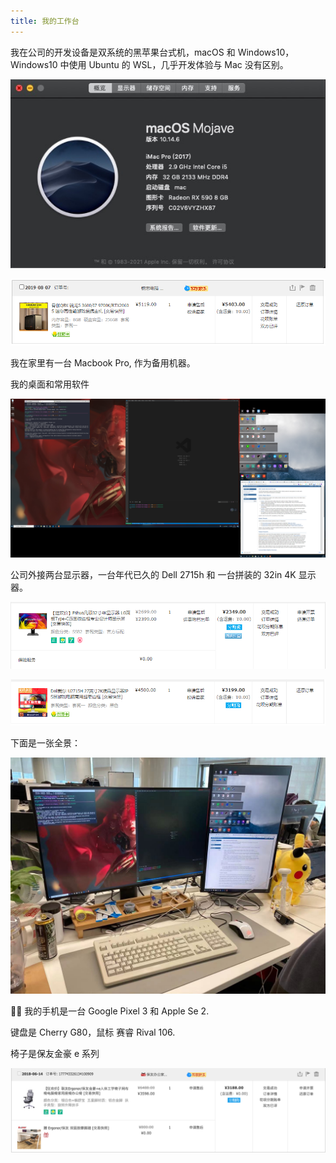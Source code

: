 ```yaml
---
title: 我的工作台
---
```


我在公司的开发设备是双系统的黑苹果台式机，macOS 和 Windows10，Windows10 中使用 Ubuntu 的 WSL，几乎开发体验与 Mac 没有区别。

![manifest](./desktop/manifest.jpg)

![desktop](./desktop/desktop.png)

我在家里有一台 Macbook Pro, 作为备用机器。

我的桌面和常用软件

![wallpaper](./desktop/wallpaper.png)

公司外接两台显示器，一台年代已久的 Dell 2715h 和 一台拼装的 32in 4K 显示器。

![display-1](./desktop/display-1.png)

![display-2](./desktop/display-2.png)

下面是一张全景：

![full](./desktop/full.jpg)

 我的手机是一台 Google Pixel 3 和 Apple Se 2.

键盘是 Cherry G80，鼠标 赛睿 Rival 106.

椅子是保友金豪 e 系列

![chair](./desktop/chair.png)
